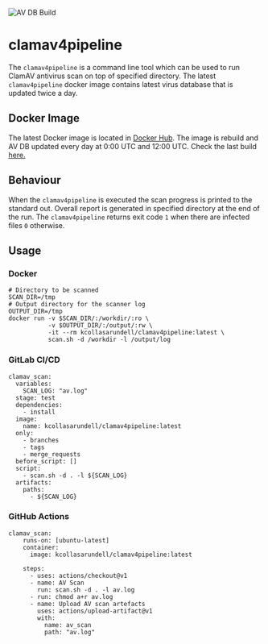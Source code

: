 ![AV DB Build](https://github.com/luborpetr/clamav4pipeline/workflows/AV%20DB%20Build/badge.svg)

# clamav4pipeline
The `clamav4pipeline` is a command line tool which can be used to run ClamAV antivirus scan on top of specified directory.
The latest `clamav4pipeline` docker image contains latest virus database that is updated twice a day.

## Docker Image
The latest Docker image is located in [Docker Hub](https://hub.docker.com/r/kcollasarundell/clamav4pipeline). The image is rebuild and AV DB updated every day at 0:00 UTC and 12:00 UTC.
Check the last build [here.](https://github.com/luborpetr/clamav4pipeline/actions?query=workflow%3A%22AV+DB+Build%22+event%3Aschedule)

## Behaviour
When the `clamav4pipeline` is executed the scan progress is printed to the standard out.
Overall report is generated in specified directory at the end of the run.
The `clamav4pipeline` returns exit code `1` when there are infected files `0` otherwise.

## Usage
### Docker
```
# Directory to be scanned
SCAN_DIR=/tmp
# Output directory for the scanner log
OUTPUT_DIR=/tmp
docker run -v $SCAN_DIR/:/workdir/:ro \
           -v $OUTPUT_DIR/:/output/:rw \
           -it --rm kcollasarundell/clamav4pipeline:latest \
           scan.sh -d /workdir -l /output/log
```
### GitLab CI/CD
```
clamav_scan:
  variables:
    SCAN_LOG: "av.log"
  stage: test
  dependencies:
    - install
  image:
    name: kcollasarundell/clamav4pipeline:latest
  only:
    - branches
    - tags
    - merge_requests
  before_script: []
  script:
    - scan.sh -d . -l ${SCAN_LOG}
  artifacts:
    paths:
      - ${SCAN_LOG}
```
### GitHub Actions
```
clamav_scan:
    runs-on: [ubuntu-latest]
    container: 
      image: kcollasarundell/clamav4pipeline:latest
      
    steps:
      - uses: actions/checkout@v1
      - name: AV Scan
        run: scan.sh -d . -l av.log
      - run: chmod a+r av.log
      - name: Upload AV scan artefacts
        uses: actions/upload-artifact@v1
        with:
          name: av_scan
          path: "av.log"
```

